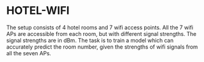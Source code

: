 # HOTEL-WIFI

The setup consists of 4 hotel rooms and 7 wifi access points. All the 7 wifi APs are accessible from each room, but with different signal strengths. The signal strengths are in dBm. The task is to train a model which can accurately predict the room number, given the strengths of wifi signals from all the seven APs.
